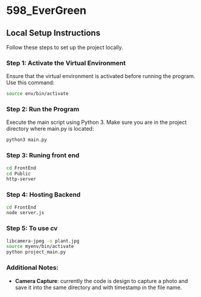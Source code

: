 # 598_EverGreen

## Local Setup Instructions

Follow these steps to set up the project locally.

### Step 1: Activate the Virtual Environment

Ensure that the virtual environment is activated before running the program. Use this command:

```bash
source env/bin/activate
```

### Step 2: Run the Program
Execute the main script using Python 3. Make sure you are in the project directory where main.py is located:

```bash
python3 main.py
```

### Step 3: Runing front end
```bash
cd FrontEnd
cd Public
http-server
```

### Step 4: Hosting Backend 
```bash
cd FrontEnd
node server.js
```


### Step 5: To use cv 
```bash
libcamera-jpeg -o plant.jpg
source myenv/bin/activate
python project_main.py
```


### Additional Notes:

- **Camera Capture**: currently the code is design to capture a photo and save it into the same directory and with timestamp in the file name.
